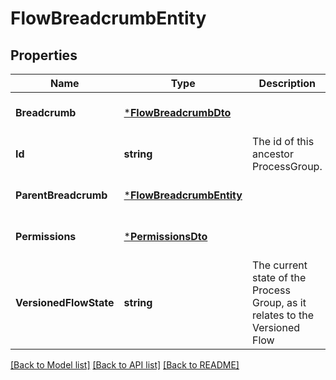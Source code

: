 # FlowBreadcrumbEntity

## Properties
Name | Type | Description | Notes
------------ | ------------- | ------------- | -------------
**Breadcrumb** | [***FlowBreadcrumbDto**](FlowBreadcrumbDTO.md) |  | [optional] [default to null]
**Id** | **string** | The id of this ancestor ProcessGroup. | [optional] [default to null]
**ParentBreadcrumb** | [***FlowBreadcrumbEntity**](FlowBreadcrumbEntity.md) |  | [optional] [default to null]
**Permissions** | [***PermissionsDto**](PermissionsDTO.md) |  | [optional] [default to null]
**VersionedFlowState** | **string** | The current state of the Process Group, as it relates to the Versioned Flow | [optional] [default to null]

[[Back to Model list]](../README.md#documentation-for-models) [[Back to API list]](../README.md#documentation-for-api-endpoints) [[Back to README]](../README.md)

